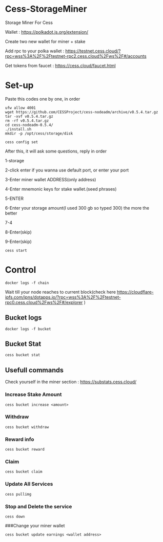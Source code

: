 # Cess-StorageMiner
Storage Miner For Cess

Wallet : https://polkadot.js.org/extension/

Create two new wallet for miner + stake

Add rpc to your polka wallet : https://testnet.cess.cloud/?rpc=wss%3A%2F%2Ftestnet-rpc2.cess.cloud%2Fws%2F#/accounts

Get tokens from faucet : https://cess.cloud/faucet.html

# Set-up

Paste this codes one by one, in order

````
ufw allow 4001
wget https://github.com/CESSProject/cess-nodeadm/archive/v0.5.4.tar.gz
tar -xvf v0.5.4.tar.gz
rm -rf v0.5.4.tar.gz
cd cess-nodeadm-0.5.4/
./install.sh
mkdir -p /opt/cess/storage/disk
````

````
cess config set
````

After this, it will ask some questions, reply in order

1-storage

2-click enter if you wanna use default port, or enter your port

3-Enter miner wallet ADDRESS(only address)

4-Enter mnemonic keys for stake wallet.(seed phrases)

5-ENTER

6-Enter your storage amount(I used 300 gb so typed 300) the more the better

7-4

8-Enter(skip)

9-Enter(skip)

````
cess start
````

# Control

````
docker logs -f chain
````

Wait till your node reaches to current block(check here  https://cloudflare-ipfs.com/ipns/dotapps.io/?rpc=wss%3A%2F%2Ftestnet-rpc0.cess.cloud%2Fws%2F#/explorer )


## Bucket logs

````
docker logs -f bucket
````

## Bucket Stat
````
cess bucket stat
````

## Usefull commands
Check yourself in the miner section : https://substats.cess.cloud/

### Increase Stake Amount
````
cess bucket increase <amount>
````


### Withdraw

````
cess bucket withdraw
````


### Reward info

````
cess bucket reward
````

### Claim

````
cess bucket claim
````

### Update All Services

````
cess pullimg
````

### Stop and Delete the service

````
cess down
````

###Change your miner wallet
````
cess bucket update earnings <wallet address>
````
